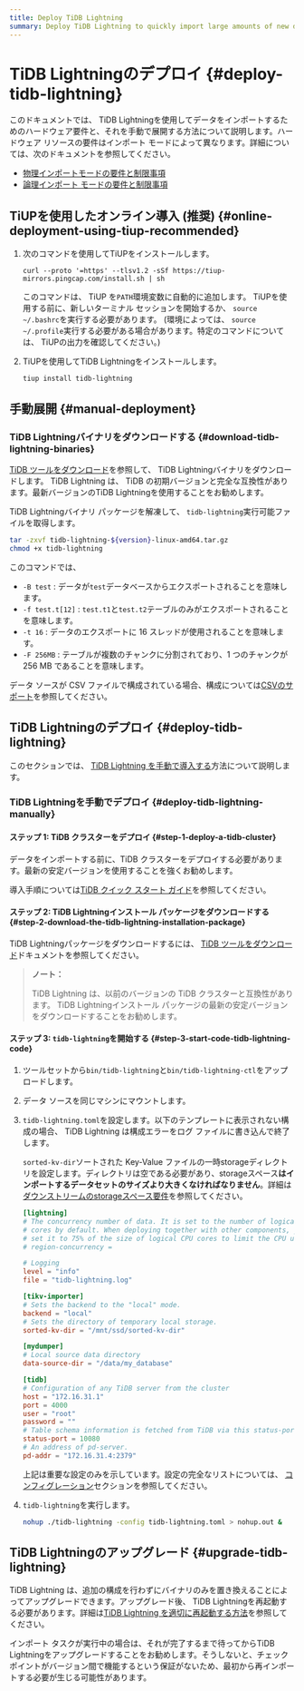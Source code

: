 ```yaml
---
title: Deploy TiDB Lightning
summary: Deploy TiDB Lightning to quickly import large amounts of new data.
---
```


# TiDB Lightningのデプロイ {#deploy-tidb-lightning}

このドキュメントでは、 TiDB Lightningを使用してデータをインポートするためのハードウェア要件と、それを手動で展開する方法について説明します。ハードウェア リソースの要件はインポート モードによって異なります。詳細については、次のドキュメントを参照してください。

-   [物理インポートモードの要件と制限事項](/tidb-lightning/tidb-lightning-physical-import-mode.md#requirements-and-restrictions)
-   [論理インポート モードの要件と制限事項](/tidb-lightning/tidb-lightning-logical-import-mode.md)

## TiUPを使用したオンライン導入 (推奨) {#online-deployment-using-tiup-recommended}

1.  次のコマンドを使用してTiUPをインストールします。

    ```shell
    curl --proto '=https' --tlsv1.2 -sSf https://tiup-mirrors.pingcap.com/install.sh | sh
    ```

    このコマンドは、 TiUP を`PATH`環境変数に自動的に追加します。 TiUPを使用する前に、新しいターミナル セッションを開始するか、 `source ~/.bashrc`を実行する必要があります。 (環境によっては、 `source ~/.profile`実行する必要がある場合があります。特定のコマンドについては、 TiUPの出力を確認してください。)

2.  TiUPを使用してTiDB Lightningをインストールします。

    ```shell
    tiup install tidb-lightning
    ```

## 手動展開 {#manual-deployment}

### TiDB Lightningバイナリをダウンロードする {#download-tidb-lightning-binaries}

[TiDB ツールをダウンロード](/download-ecosystem-tools.md)を参照して、 TiDB Lightningバイナリをダウンロードします。 TiDB Lightning は、 TiDB の初期バージョンと完全な互換性があります。最新バージョンのTiDB Lightningを使用することをお勧めします。

TiDB Lightningバイナリ パッケージを解凍して、 `tidb-lightning`実行可能ファイルを取得します。

```bash
tar -zxvf tidb-lightning-${version}-linux-amd64.tar.gz
chmod +x tidb-lightning
```

このコマンドでは、

-   `-B test` : データが`test`データベースからエクスポートされることを意味します。
-   `-f test.t[12]` : `test.t1`と`test.t2`テーブルのみがエクスポートされることを意味します。
-   `-t 16` : データのエクスポートに 16 スレッドが使用されることを意味します。
-   `-F 256MB` : テーブルが複数のチャンクに分割されており、1 つのチャンクが 256 MB であることを意味します。

データ ソースが CSV ファイルで構成されている場合、構成については[CSVのサポート](/tidb-lightning/tidb-lightning-data-source.md#csv)を参照してください。

## TiDB Lightningのデプロイ {#deploy-tidb-lightning}

このセクションでは、 [TiDB Lightning を手動で導入する](#deploy-tidb-lightning-manually)方法について説明します。

### TiDB Lightningを手動でデプロイ {#deploy-tidb-lightning-manually}

#### ステップ 1: TiDB クラスターをデプロイ {#step-1-deploy-a-tidb-cluster}

データをインポートする前に、TiDB クラスターをデプロイする必要があります。最新の安定バージョンを使用することを強くお勧めします。

導入手順については[TiDB クイック スタート ガイド](/quick-start-with-tidb.md)を参照してください。

#### ステップ 2: TiDB Lightningインストール パッケージをダウンロードする {#step-2-download-the-tidb-lightning-installation-package}

TiDB Lightningパッケージをダウンロードするには、 [TiDB ツールをダウンロード](/download-ecosystem-tools.md)ドキュメントを参照してください。

> **ノート：**
>
> TiDB Lightning は、以前のバージョンの TiDB クラスターと互換性があります。 TiDB Lightningインストール パッケージの最新の安定バージョンをダウンロードすることをお勧めします。

#### ステップ 3: <code>tidb-lightning</code>を開始する {#step-3-start-code-tidb-lightning-code}

1.  ツールセットから`bin/tidb-lightning`と`bin/tidb-lightning-ctl`をアップロードします。

2.  データ ソースを同じマシンにマウントします。

3.  `tidb-lightning.toml`を設定します。以下のテンプレートに表示されない構成の場合、 TiDB Lightning は構成エラーをログ ファイルに書き込んで終了します。

    `sorted-kv-dir`ソートされた Key-Value ファイルの一時storageディレクトリを設定します。ディレクトリは空である必要があり、storageスペース**はインポートするデータセットのサイズより大きくなければなりません**。詳細は[ダウンストリームのstorageスペース要件](/tidb-lightning/tidb-lightning-requirements.md#storage-space-of-the-target-database)を参照してください。

    ```toml
    [lightning]
    # The concurrency number of data. It is set to the number of logical CPU
    # cores by default. When deploying together with other components, you can
    # set it to 75% of the size of logical CPU cores to limit the CPU usage.
    # region-concurrency =

    # Logging
    level = "info"
    file = "tidb-lightning.log"

    [tikv-importer]
    # Sets the backend to the "local" mode.
    backend = "local"
    # Sets the directory of temporary local storage.
    sorted-kv-dir = "/mnt/ssd/sorted-kv-dir"

    [mydumper]
    # Local source data directory
    data-source-dir = "/data/my_database"

    [tidb]
    # Configuration of any TiDB server from the cluster
    host = "172.16.31.1"
    port = 4000
    user = "root"
    password = ""
    # Table schema information is fetched from TiDB via this status-port.
    status-port = 10080
    # An address of pd-server.
    pd-addr = "172.16.31.4:2379"
    ```

    上記は重要な設定のみを示しています。設定の完全なリストについては、 [コンフィグレーション](/tidb-lightning/tidb-lightning-configuration.md#tidb-lightning-global)セクションを参照してください。

4.  `tidb-lightning`を実行します。

    ```sh
    nohup ./tidb-lightning -config tidb-lightning.toml > nohup.out &
    ```

## TiDB Lightningのアップグレード {#upgrade-tidb-lightning}

TiDB Lightning は、追加の構成を行わずにバイナリのみを置き換えることによってアップグレードできます。アップグレード後、 TiDB Lightningを再起動する必要があります。詳細は[TiDB Lightning を適切に再起動する方法](/tidb-lightning/tidb-lightning-faq.md#how-to-properly-restart-tidb-lightning)を参照してください。

インポート タスクが実行中の場合は、それが完了するまで待ってからTiDB Lightningをアップグレードすることをお勧めします。そうしないと、チェックポイントがバージョン間で機能するという保証がないため、最初から再インポートする必要が生じる可能性があります。
